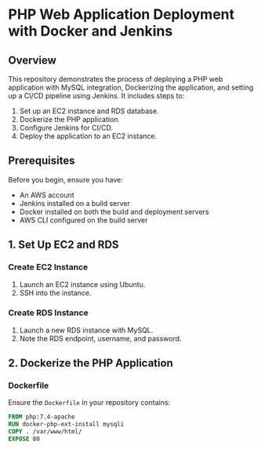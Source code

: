 # PHP Web Application Deployment with Docker and Jenkins

## Overview

This repository demonstrates the process of deploying a PHP web application with MySQL integration, Dockerizing the application, and setting up a CI/CD pipeline using Jenkins. It includes steps to:

1. Set up an EC2 instance and RDS database.
2. Dockerize the PHP application.
3. Configure Jenkins for CI/CD.
4. Deploy the application to an EC2 instance.

## Prerequisites

Before you begin, ensure you have:

- An AWS account
- Jenkins installed on a build server
- Docker installed on both the build and deployment servers
- AWS CLI configured on the build server

## 1. Set Up EC2 and RDS

### Create EC2 Instance

1. Launch an EC2 instance using Ubuntu.
2. SSH into the instance.

### Create RDS Instance

1. Launch a new RDS instance with MySQL.
2. Note the RDS endpoint, username, and password.


## 2. Dockerize the PHP Application

### Dockerfile

Ensure the `Dockerfile` in your repository contains:

```Dockerfile
FROM php:7.4-apache
RUN docker-php-ext-install mysqli
COPY . /var/www/html/
EXPOSE 80
